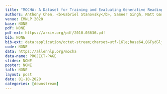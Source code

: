 ```yaml
---
title: "MOCHA: A Dataset for Training and Evaluating Generative Reading Comprehension Metrics"
authors: Anthony Chen, <b>Gabriel Stanovsky</b>, Sameer Singh, Matt Gardner 
venue: EMNLP 2020
base: NONE
pdf: NONE
pdf-ext: https://arxiv.org/pdf/2010.03636.pdf
bib: NONE
bib-ext: data:application/octet-stream;charset=utf-16le;base64,QGFydGljbGV7Q2hlbjIwMjBNT0NIQUFELAogIHRpdGxlPXtNT0NIQTogQSBEYXRhc2V0IGZvciBUcmFpbmluZyBhbmQgRXZhbHVhdGluZyBHZW5lcmF0aXZlIFJlYWRpbmcgQ29tcHJlaGVuc2lvbiBNZXRyaWNzfSwKICBhdXRob3I9e0FudGhvbnkgQ2hlbiBhbmQgR2FicmllbCBTdGFub3Zza3kgYW5kIFMuIFNpbmdoIGFuZCBNYXR0IEdhcmRuZXJ9LAogIGpvdXJuYWw9e0FyWGl2fSwKICB5ZWFyPXsyMDIwfSwKICB2b2x1bWU9e2Ficy8yMDEwLjAzNjM2fQp9
code: NONE
data: https://allennlp.org/mocha
data-name: PROJECT-PAGE
slides: NONE
poster: NONE
talk: NONE
layout: post
date: 01-10-2020
categories: [downstream]
---
```

